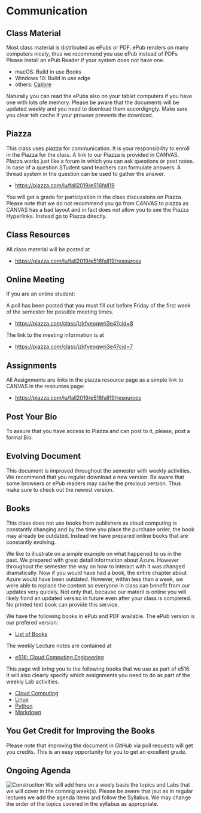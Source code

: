 # Communication

## Class Material

Most class material is distributed as ePubs or PDF. ePub renders on many
computers nicely, thus we recommend you use ePub instead of PDFs Please
Install an ePub Reader if your system does not have one.

  * macOS: Build in use Books
  * Windows 10: Build in use edge
  * others: [Calibre](https://forms.gle/w6ryzEm56rQmwWT38)

Naturally you can read the ePubs also on your tablet computers if you
have one with lots ofe memory. Please be aware that the documents will
be updated weekly and you need to doenload them accordigngly. Make sure
you clear teh cache if your prowser prevents the download.

## Piazza

This class uses piazza for communication. It is your responsibility to
enroll in the Piazza for the class. A link to our Piazza is provided in
CANVAS. PIazza works just like a forum in which you can ask questions or
post notes. In case of a question STudent sand teachers can formulate
answers. A thread system in the question can be used to gather the
answer.

* <https://piazza.com/iu/fall2019/e516fall19>

You will get a grade for participation in the class discussions on
Piazza. Please note that we do not recommend you go from CANVAS to
piazza as CANVAS has a bad layout and in fact does not allow you to see
the Piazza Hyperlinks. Instead go to Piazza directly.

## Class Resources

All class material will be posted at

* <https://piazza.com/iu/fall2019/e516fall19/resources>

## Online Meeting

If you are an online student:

A poll has been posted that you must fill out before Friday of the first
week of the semester for possible meeting times.

* <https://piazza.com/class/jzkfveoqwri3e4?cid=8>

The link to the meeting information is at 

* <https://piazza.com/class/jzkfveoqwri3e4?cid=7>

## Assignments

All Assignments are links in the piazza resource page as a simple link
to CANVAS in the resources page:

* <https://piazza.com/iu/fall2019/e516fall19/resources>


## Post Your Bio

To assure that you have access to Piazza and can post to it, please,
post a formal Bio.

## Evolving Document

This document is improved throughout the semester with weekly
activities. We recommend that you regular download a new version. Be
aware that some browsers or ePub readers may cache the previous version.
Thus make sure to check out the newest version.


## Books

This class does not use books from publishers as cloud computing is
constantly changing and by the time you place the purchase order, the
book may already be outdated. Instead we have prepared online books that
are constantly evolving.

We like to illustrate on a simple example on what happened to us in the
past. We prepared with great detail information about Azure. However
throughout the semester the way on how to interact with it was changed
dramatically. Now if you would have had a book, the entire chapter about
Azure would have been outdated. However, within less than a week, we
were able to replace the content so everyone in class can benefit from
our updates very quickly. Not only that, because our materil is online
you will likely fiond an updated versiso in future even after your class
is completed. No printed text book can provide this service.

We have the following books in ePub and PDF available. The ePub version
is our prefered version:

* [List of Books](https://laszewski.github.io/#books)

The weekly Lecture notes are contained at

* [e516: Cloud Computing Engineering](https://laszewski.github.io/book/e516/)


This page will bring you to the following books that we use as part of
e516. It will also clearly specify which assignments you need to do as
part of the weekly Lab activities.

* [Cloud Computing](https://laszewski.github.io/book/cloud/)
* [Linux](https://laszewski.github.io/book/linux/)
* [Python](https://laszewski.github.io/book/python/)
* [Markdown](https://laszewski.github.io/book/writing/)

## You Get Credit for Improving the Books

Please note that improving the document in GitHub via pull requests will
get you credits. This is an easy opportunity for you to get an excellent
grade.

## Ongoing Agenda

![Construction](images/warning.png)  We will add here on a weely basis
the topics and Labs that we will cover in the commig week(s). Please be
awere that jsut as in regular lectures we add the agenda items and
follow the Syllabus. We may change the order of the topics covered in
the syllabus as appropriate.



